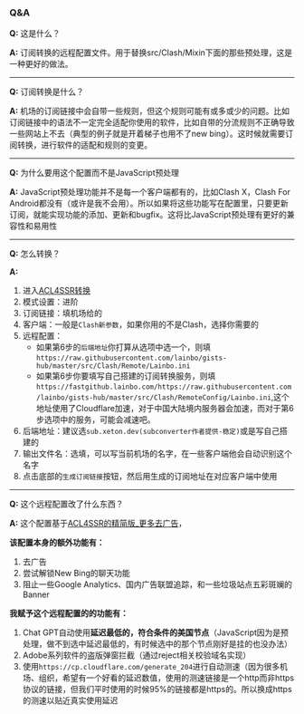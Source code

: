 ### Q&A
**Q:** 这是什么？

**A:** 订阅转换的远程配置文件。用于替换src/Clash/Mixin下面的那些预处理，这是一种更好的做法。

---
**Q:** 订阅转换是什么？

**A:** 机场的订阅链接中会自带一些规则，但这个规则可能有或多或少的问题。比如订阅链接中的语法不一定完全适配你使用的软件，比如自带的分流规则不正确导致一些网站上不去（典型的例子就是开着梯子也用不了new bing）。这时候就需要订阅转换，进行软件的适配和规则的变更。

---

**Q:** 为什么要用这个配置而不是JavaScript预处理

**A:** JavaScript预处理功能并不是每一个客户端都有的，比如Clash X，Clash For Android都没有（或许是我不会用）。所以如果将这些功能写在配置里，只要更新订阅，就能实现功能的添加、更新和bugfix。这将比JavaScript预处理有更好的兼容性和易用性

---

**Q:** 怎么转换？

**A:** 
1. 进入[ACL4SSR转换](https://acl4ssr-sub.github.io/)
2. 模式设置：进阶
3. 订阅链接：填机场给的
4. 客户端：一般是`Clash新参数`，如果你用的不是Clash，选择你需要的
5. 远程配置：
   - 如果第6步的`后端地址`你打算从选项中选一个，则填`https://raw.githubusercontent.com/lainbo/gists-hub/master/src/Clash/Remote/Lainbo.ini`
   - 如果第6步你要填写自己搭建的订阅转换服务，则填`https://fastgithub.lainbo.com/https://raw.githubusercontent.com/lainbo/gists-hub/master/src/Clash/RemoteConfig/Lainbo.ini`,这个地址使用了Cloudflare加速，对于中国大陆境内服务器会加速，而对于第6步选项中的服务，可能会减速吧。
6. 后端地址：建议选`sub.xeton.dev(subconverter作者提供-稳定)`或是写自己搭建的
7. 输出文件名：选填，可以写当前机场的名字，在一些客户端他会自动识别这个名字
8. 点击底部的`生成订阅链接`按钮，然后用生成的订阅地址在对应客户端中使用

---

**Q:** 这个远程配置改了什么东西？

**A:** 这个配置基于[ACL4SSR的精简版_更多去广告](https://github.com/ACL4SSR/ACL4SSR/blob/master/Clash/config/ACL4SSR_Online_Mini_AdblockPlus.ini)，

**该配置本身的额外功能有：**
1. 去广告
2. 尝试解锁New Bing的聊天功能
3. 阻止一些Google Analytics、国内广告联盟追踪，和一些垃圾站点五彩斑斓的Banner

**我赋予这个远程配置的的功能有：**
1. Chat GPT自动使用**延迟最低的，符合条件的美国节点**（JavaScript因为是预处理，做不到选中延迟最低的，有时候选中的那个节点刚好是挂的也没办法）
2. Adobe系列软件的盗版弹窗拦截（通过reject相关校验域名实现）
3. 使用`https://cp.cloudflare.com/generate_204`进行自动测速（因为很多机场、组织，希望有一个好看的延迟数值，使用的测速链接是一个http而非https协议的链接，但我们平时使用的时候95%的链接都是https的。所以换成https的测速以贴近真实使用延迟

